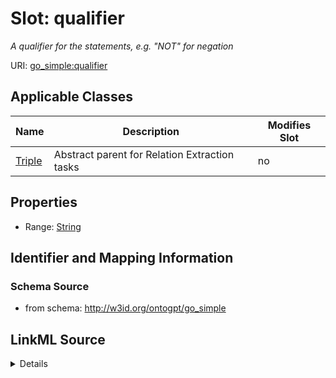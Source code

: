 

# Slot: qualifier


_A qualifier for the statements, e.g. "NOT" for negation_



URI: [go_simple:qualifier](http://w3id.org/ontogpt/go_simplequalifier)



<!-- no inheritance hierarchy -->





## Applicable Classes

| Name | Description | Modifies Slot |
| --- | --- | --- |
| [Triple](Triple.md) | Abstract parent for Relation Extraction tasks |  no  |







## Properties

* Range: [String](String.md)





## Identifier and Mapping Information







### Schema Source


* from schema: http://w3id.org/ontogpt/go_simple




## LinkML Source

<details>
```yaml
name: qualifier
description: A qualifier for the statements, e.g. "NOT" for negation
from_schema: http://w3id.org/ontogpt/go_simple
rank: 1000
alias: qualifier
owner: Triple
domain_of:
- Triple
range: string

```
</details>